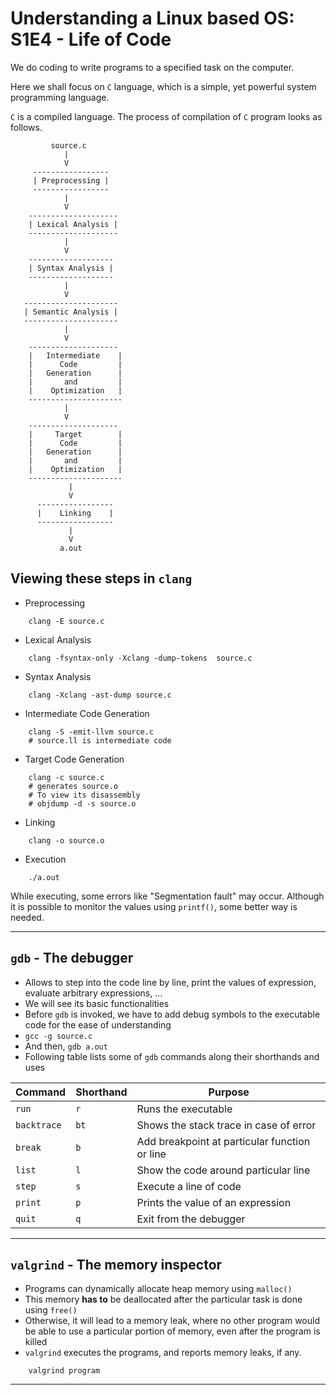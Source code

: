 # Understanding a Linux based OS:  S1E4 - Life of Code
We do coding to write programs to a specified task on the computer.

Here we shall focus on `C` language, which is a simple, yet powerful system programming language.

`C` is a compiled language. The process of compilation of `C` program looks as follows.

             source.c
                |
                V
         -----------------
         | Preprocessing |
         -----------------
                |
                V
        --------------------
        | Lexical Analysis |
        --------------------
                |
                V
        -------------------
        | Syntax Analysis |
        -------------------
                |
                V
       ---------------------
       | Semantic Analysis |
       ---------------------
                |
                V
        --------------------
        |   Intermediate    |
        |      Code         |
        |   Generation      |
        |       and         |
        |    Optimization   |
        ---------------------
                |
                V
        --------------------
        |     Target        |
        |      Code         |
        |   Generation      |
        |       and         |
        |    Optimization   |
        ---------------------
                 |
                 V
          -----------------
          |    Linking    |
          -----------------
                 |
                 V
               a.out

## Viewing these steps in `clang`

- Preprocessing
```    
    clang -E source.c
```
- Lexical Analysis
```
    clang -fsyntax-only -Xclang -dump-tokens  source.c
```
- Syntax Analysis
```
    clang -Xclang -ast-dump source.c
```
- Intermediate Code Generation
```
    clang -S -emit-llvm source.c 
    # source.ll is intermediate code
```
- Target Code Generation
```
    clang -c source.c
    # generates source.o
    # To view its disassembly
    # objdump -d -s source.o
```
- Linking
```
    clang -o source.o
```
- Execution
```
    ./a.out
```
While executing, some errors like "Segmentation fault" may occur. Although it is possible to monitor the values using `printf()`, some better way is needed.

---------
## `gdb` - The debugger
- Allows to step into the code line by line, print the values of expression, evaluate arbitrary expressions, ...
- We will see its basic functionalities
- Before `gdb` is invoked, we have to add debug symbols to the executable code for the ease of understanding
- `gcc -g source.c`
- And then, `gdb a.out`
- Following table lists some of `gdb` commands along their shorthands and uses

Command | Shorthand | Purpose
--------|-----------|---------
`run`   | `r`       | Runs the executable
`backtrace` | `bt`  | Shows the stack trace in case of error
`break` | `b`       | Add breakpoint at particular function or line
`list` | `l` | Show the code around particular line
`step` | `s` | Execute a line of code
`print` | `p` | Prints the value of an expression
`quit` | `q` | Exit from the debugger

--------
## `valgrind` - The memory inspector
- Programs can dynamically allocate heap memory using `malloc()`
- This memory **has to** be deallocated after the particular task is done using `free()`
- Otherwise, it will lead to a memory leak, where no other program would be able to use a particular portion of memory, even after the program is killed
- `valgrind` executes the programs, and reports memory leaks, if any.
```
    valgrind program
```

---